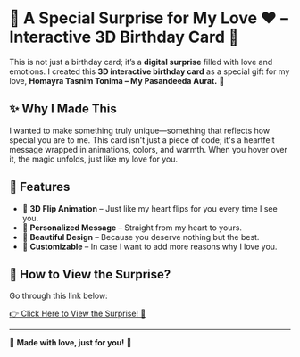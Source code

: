 # 🎉 A Special Surprise for My Love ❤️ – Interactive 3D Birthday Card 🎂  

This is not just a birthday card; it’s a **digital surprise** filled with love and emotions. I created this **3D interactive birthday card** as a special gift for my love, **Homayra Tasnim Tonima – My Pasandeeda Aurat.** 💖  

## ✨ Why I Made This  
I wanted to make something truly unique—something that reflects how special you are to me. This card isn't just a piece of code; it's a heartfelt message wrapped in animations, colors, and warmth. When you hover over it, the magic unfolds, just like my love for you.  

## 💝 Features  
- 🎈 **3D Flip Animation** – Just like my heart flips for you every time I see you.  
- 🎂 **Personalized Message** – Straight from my heart to yours.  
- 🎨 **Beautiful Design** – Because you deserve nothing but the best.  
- 💌 **Customizable** – In case I want to add more reasons why I love you.  

## 🎁 How to View the Surprise?  
Go through this link below:  

[👉 Click Here to View the Surprise! 🎊](YOUR_LIVE_DEMO_LINK_HERE)  

---

💖 **Made with love, just for you!** 💖  

